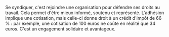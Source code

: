 Se syndiquer, c'est rejoindre une organisation pour défendre ses droits au travail. 
Cela permet d'être mieux informé, soutenu et représenté. 
L'adhésion implique une cotisation, mais celle-ci donne droit à un crédit d'impôt de 66 % : par exemple, une cotisation de 100 euros ne coûte en réalité que 34 euros. C'est un engagement solidaire et avantageux. 
